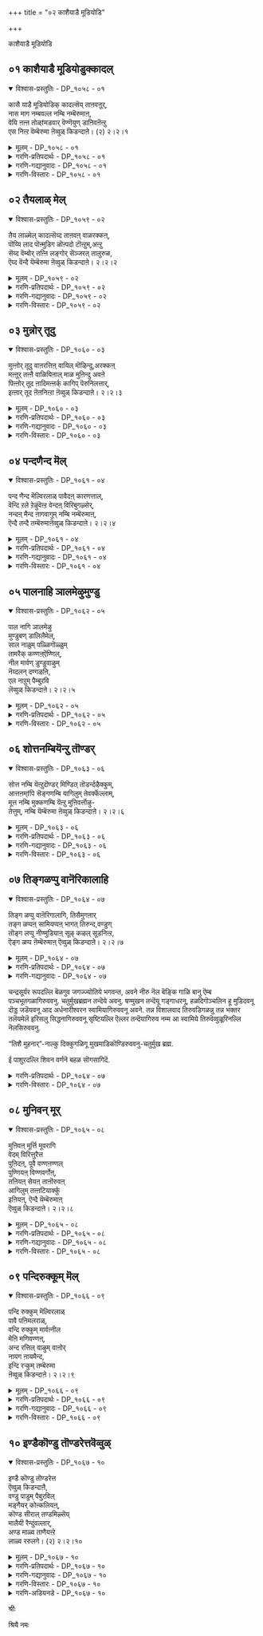 +++
title = "०२ काशैयाडै मूडियोडि"

+++

काशैयाडै मूडियोडि

## ०१ काशैयाडै मूडियोडुक्कादल्

<details open><summary>विश्वास-प्रस्तुतिः - DP_१०५८ - ०१</summary>

कासै याडै मूडियोडिक् कादल्सॆय् ताऩवऩूर्,  
नास माग नम्बवल्ल नम्बि नम्बॆरुमाऩ्,  
वेयि ऩऩ्ऩ तोळ्fमडवार् वॆण्णॆयुण् डाऩिवऩॆऩ्ऱु  
एस निऩ्ऱ वॆम्बॆरुमा ऩॆव्वुळ् किडन्दाऩे। (२) २।२।१
</details>

<details><summary>मूलम् - DP_१०५८ - ०१</summary>

कासै याडै मूडियोडिक् कादल्सॆय् ताऩवऩूर्,  
नास माग नम्बवल्ल नम्बि नम्बॆरुमाऩ्,  
वेयि ऩऩ्ऩ तोळ्fमडवार् वॆण्णॆयुण् डाऩिवऩॆऩ्ऱु  
एस निऩ्ऱ वॆम्बॆरुमा ऩॆव्वुळ् किडन्दाऩे। (२) २।२।१
</details>

<details><summary>गरणि-प्रतिपदार्थः - DP_१०५८ - ०१</summary>

काशै आडै=काषाय वस्त्रदिन्द, मूडि=मुच्चिकॊण्डु, ओडि=ओडिबन्दु, कादल् शॆय्दान् अवन्=प्रेमिसलु यत्निसिद अवन, ऊर्=ऊराद लकॆयु, नाशम् आह=नाशवागुवन्तॆ, नम्बवल्ल=सङ्कल्पिसिद, नम्बि=परिपूर्णनाद, नम् पॆरुमान्=नम्म स्वामियन्नु, वेयिन् अन्न=बिदिरिन हागॆ, तोळ्=तोळुगळुळ्ळ, मडवार्=हॆङ्गसरु, वॆण्णॆय् उण्डान् इवन्=बॆण्णॆयन्नुण्ड इवनु, ऎन्ऱु=ऎन्दु, एशनिन्ऱ=हास्य माडुवन्तॆ निन्तिरुव, ऎम् पॆरुमान्=नम्म स्वामियु, ऎव्वुळ्=ऎव्वुळ् ऎम्बल्लि, किडन्दाने=नॆलसिरुवनल्ल\!
</details>

<details><summary>गरणि-गद्यानुवादः - DP_१०५८ - ०१</summary>

काषायवस्त्रदिन्द मुच्चिकॊण्डु, ओडिबन्दु, प्रेमिसलु यत्निसिद अवन ऊराद लङ्कॆयु नाशवागुवन्तॆ सङ्कल्पिसिद परिपूर्णवाद नम्म स्वामियन्नु बिदिरिन हागॆ तोळुगळुळ्ळ हॆङ्गसरु “इवनु बॆण्णॆयुण्ड” ऎन्दु हास्य माडुवन्तॆ नम्म स्वामियु ऎव्वुळ् ऎम्बल्लि नॆलसिरुवनल्ल\!\(१\)
</details>

<details><summary>गरणि-विस्तारः - DP_१०५८ - ०१</summary>

राक्षसन सहजगुणवाद कपटदिन्द तन्नन्नु काषायवस्त्रभूषणगळिन्द मरॆमाडिकॊण्डु, तानॊब्ब साधुसन्यासि ऎम्बन्तॆ काणिसिकॊण्डवनु रावणासुर, अवनु हागॆ आतरदिन्द बन्दद्दु पञ्चवटिगॆ. वनवासिगळागि अल्लि तङ्गिद्द राम,लक्ष्मण,सीतॆयरिद्द पर्णकुटिगॆ. मारीचन सहायदिन्द रावणनु रामलक्ष्मणरन्नु वञ्चिसि काडिनल्लि बलुदूरक्कॆ कळुहिसिबिट्टु पर्णकुटियल्लि एकाङ्गिनियागिद्द सीतॆयन्नु कद्दु लङ्कॆगॆ कॊण्डॊय्दु अल्लि अवळन्नु सॆरॆयल्लिरिसि, अवळन्नु तन्न प्रेयसियागि ऒलिसिकॊळ्ळलु यत्निसिदनु. धर्मपत्नियन्नु कळॆदुकॊण्ड श्रीरामनु लङ्कॆयन्नु नाशमाडुवुदागि सङ्कल्पिसि हागॆये नडसि, सीतॆयन्नु सॆरॆवासदिन्द बिडुगडॆ माडिदनु. ई पाशुरद मॊदल ऎरडु सालुगळल्लि बरुव श्रीरामावतारद वैभव इदु.

पाशुरद कडॆय ऎरडु सालुगळल्लि कृष्णावतारद प्रसङ्गद सूचनॆयिदॆ. बिदिरिनन्तॆ सरळवाद उद्दनाद सुन्दरवाद तोळुगळवरु नन्दगोकुलद गॊल्लतियरु. भगवन्तनु नन्दगोकुलदल्लि बालकृष्णनागि बॆळॆयुत्तिरुवाग अल्लिन ऒन्दॊन्दु मनॆगू नुग्गि, शेखरिसिट्टिद्द बॆण्णॆयन्नु कद्दु तिन्नुत्तिद्दद्दु अवन ऒन्दु वैशिष्ट्य.

अदरिन्द अवनु गॊल्लतिय दूरिगॆ चाडिगॆ गुरियागुत्तिद्द.

सत्यपराक्रमनागि, “वीर राघवनागि”, हॆसरान्त भगवन्तनु ईग दक्षिण भारतद पवित्रक्षेत्रगळल्लि प्न्दाद “तिरुवॆव्वुळूरु” ऎम्बल्लि वीरराघव ऎम्ब हॆसरिन अर्चावतारियागि नॆलॆगॊण्डिद्दानॆ. अन्थवनु “बॆण्णॆ कद्दु तिन्दनॆम्ब अपहास्यक्कॆ गुरियागुवुदे? इदु भगवन्तन हिरिमॆगॆ तक्कद्दे?

हिन्दिन कॆलवु तिरुमॊऴिगळल्लि आऴ्वाररु तिरुवॆङ्कटाचलपतिय सन्निधियल्लि भजिसिदरु.ईग अवरु तिरुवॆव्वुळूरु ऎम्बल्लि वीरराघवस्वामिय सेवॆयल्लि तॊडगिद्दारॆ.
</details>

## ०२ तैयलाळ् मेल्

<details open><summary>विश्वास-प्रस्तुतिः - DP_१०५९ - ०२</summary>

तैय लाळ्मेल् कादल्सॆय्द ताऩवऩ् वाळरक्कऩ्,  
पॊय्यि लाद पॊऩ्मुडिग ळॊऩ्पदो टॊऩ्ऱुम्,अऩ्ऱु  
सॆय्द वॆम्बोर् तऩ्ऩि लङ्गोर् सॆञ्जरत् तालुरुळ,  
ऎय्द वॆन्दै यॆम्बॆरुमा ऩॆव्वुळ् किडन्दाऩे। २।२।२
</details>

<details><summary>मूलम् - DP_१०५९ - ०२</summary>

तैय लाळ्मेल् कादल्सॆय्द ताऩवऩ् वाळरक्कऩ्,  
पॊय्यि लाद पॊऩ्मुडिग ळॊऩ्पदो टॊऩ्ऱुम्,अऩ्ऱु  
सॆय्द वॆम्बोर् तऩ्ऩि लङ्गोर् सॆञ्जरत् तालुरुळ,  
ऎय्द वॆन्दै यॆम्बॆरुमा ऩॆव्वुळ् किडन्दाऩे। २।२।२
</details>

<details><summary>गरणि-प्रतिपदार्थः - DP_१०५९ - ०२</summary>

तैयल् आळ्=सौन्दर्यवे रूपवादवळ, मेल्=मेलॆ, कादल् शॆय्द=कामिसिद, तानवन्=राक्षसनाद, वाळ् अरक्कन्=खड्गवन्नु आयुधवन्नागि उळ्ळ रावणन, पॊय् इलाद=निजवाद, पॊन् मुडिहळ् ऒन्बदनोडु ऒन्ऱु= चिन्नदन्थ\(श्रेष्ठवाद\)तलॆगळन्नु हत्तन्नू, अन्ऱु=आग, शॆय्द=नडसिद, वॆम् पोर् तन्निल्=तीक्ष्णवाद युद्धदल्लि अङ्गु=अल्लि, ओर्=अद्वितीयवाद, शॆम् शरत्ताल्=क्रूरवाद बाणदिन्द, उरळ=उरुळुवन्तॆ, ऎय्द=प्रयोगिसिद, ऎन्दै=स्वामियाद\(तन्दॆयाद\)ऎम् पॆरुमान्= नम्म स्वामियु, ऎव्वुळ्=तिरुवॆव्वुळूरिनल्लि, किडन्दाने=नॆलसिरुवनल्ल\!
</details>

<details><summary>गरणि-गद्यानुवादः - DP_१०५९ - ०२</summary>

सौन्दर्यवे रूपवादवळ मेलॆ कामिसिद राक्षसनाद खड्गायुधवुळ्ळ \(खड्गपाणियाद\) रावणन निजवाद श्रेष्ठवाद हत्तुतलॆगळन्नू अन्दु नडसिद तीक्ष्णवाद युद्धदल्लि, अल्लि अद्वितीयवाद ऒन्दु क्रूरवाद बाणदिन्द उरुळुवन्तॆ प्रयोगिसिद नम्म स्वामियु तिरुवॆव्वुळूरिनल्लि नॆलसिरुवनल्ल\!\(२\)
</details>

<details><summary>गरणि-विस्तारः - DP_१०५९ - ०२</summary>

सौन्दर्यवे रूपवॆत्तवळु सीतादेवि. अवळन्नु कामिसिदवनु राक्षसराजनाद रावणासुर. अवन आयुध खड्ग. श्रीरामनु सीतॆगागि लङ्कॆगॆ होगि अल्लि नडॆद तीक्ष्णयुद्धदल्लि रावणन चिन्नद किरीटगळिन्द अलङ्कृतवाद हत्तुतलॆगळू उरुळिबीळुवन्तॆ साटियिल्लद ऒन्दु बाणवन्नु प्रयोगिसिदनु. आ वीरराघवने ईग तिरुवॆव्वुळूरिनल्लि नॆलसिरुवुदु.

“ऎव्वुळ् किडन्दाने- ऎम्बुदन्नु “याव हृदयान्तराळदल्लि नॆलसिद्दानॆ?”ऎन्दु अर्थ माडबहुदु ऎन्निसुत्तदॆ. ऎल्लर अन्तरङ्गदल्लू अवनिद्दानॆ ऎन्दु अर्थवागुवुदु.
</details>

## ०३ मुन्नोर् तूदु

<details open><summary>विश्वास-प्रस्तुतिः - DP_१०६० - ०३</summary>

मुऩ्ऩोर् तूदु वाऩरत्तिऩ् वायिल् मॊऴिन्दु,अरक्कऩ्  
मऩ्ऩूर् तऩ्ऩै वाळियिऩाल् माळ मुऩिन्दु अवऩे  
पिऩ्ऩोर् तूद ऩादिमऩ्ऩर्क् कागिप् पॆरुनिलत्तार्,  
इऩ्ऩार् तूद ऩॆऩनिऩ्ऱा ऩॆव्वुळ् किडन्दाऩे। २।२।३
</details>

<details><summary>मूलम् - DP_१०६० - ०३</summary>

मुऩ्ऩोर् तूदु वाऩरत्तिऩ् वायिल् मॊऴिन्दु,अरक्कऩ्  
मऩ्ऩूर् तऩ्ऩै वाळियिऩाल् माळ मुऩिन्दु अवऩे  
पिऩ्ऩोर् तूद ऩादिमऩ्ऩर्क् कागिप् पॆरुनिलत्तार्,  
इऩ्ऩार् तूद ऩॆऩनिऩ्ऱा ऩॆव्वुळ् किडन्दाऩे। २।२।३
</details>

<details><summary>गरणि-प्रतिपदार्थः - DP_१०६० - ०३</summary>

मुन्=हिन्दॆ ऒन्दु कालदल्लि, ओर् तूदु=ऒन्दु दौत्यवन्नु, वानरत्तिन्=कपिय, वायिल्=मूलक, मॊऴिन्दु=कळुहिसि, अरक्कन्=राक्षसन, मन्=प्रसिद्धवाद, ऊर् तन्नै=ऊरन्नु, वाळियिनाल्=अम्बिनिन्द, माळ=संहरिसलु, मुनिन्दु=कडुकोपगॊण्डु, अवने=अवने, पिन्=अनन्तर, ओर् तूदु=ऒन्दु दौत्यवन्नु, आदिमन्नर् क्कू आहि=आदिराजरिगागॊ नडसि, पॆरु=विस्तारवाद, निलत्तार्=भूमियवरु, इन्नार्=इन्नु यार, तूदन् ऎन=दूतनो ऎन्नुवन्तॆ, निन्ऱान्=सिद्धवागि निन्तिरुव स्वामियु,ऎव्वुळ्=तिरुवॆव्वुळूरिनल्लि, किडन्दाने=नॆलसिरुवनल्ल\!
</details>

<details><summary>गरणि-गद्यानुवादः - DP_१०६० - ०३</summary>

हिन्दॆ ऒन्दु कालदल्लि कपिय मूलक ऒन्दु दौत्यवन्नु कळुहिसि, राक्षसन प्रसिद्धवाद ऊरन्नु बाणदिन्द संहरिसि\(नाशपडिस\)लु कडुकोपगॊण्ड, अवने अनन्तर आदिराजरिगागि मत्तॊन्दु दौत्यवन्नु नडसि ईग विस्तारवाद भूमियवरु इन्नार दूतनागुवनो ऎन्नुवन्तॆ सिद्धवागि स्वामियु तिरुवॆव्वुळूरिनल्लि नॆलसिरुवनल्ल\!\(३\)
</details>

<details><summary>गरणि-विस्तारः - DP_१०६० - ०३</summary>

हिन्दॆ, त्रेतायुगदल्लि भगवन्तनु श्रीरामनागि अवतरिसिदाग, वानर श्रेष्ठनाद हनुमन्तनन्नु तन्न परवाद दूतनन्नागि लङ्कॆगॆ कळुहिसिद्दु. राम दूतनु समुद्रवन्नु हारि, लङ्कॆगॆ होगि, अशोकवनदल्लि सीतादेवियन्नु कण्डु आकॆगॆ श्रीरामन सौख्यद सुद्दियन्नु मुट्टिसिदनु. अनन्तर रामदूतन महत्वॆवॆष्टॆन्दु लङ्कॆयवरिगॆ अरिवुण्टुमाडलु अशोवनवन्नु मुरिदुनाशमाडि, लङ्कॆयन्ने सुट्टु सीतादेवियिन्द चूडामणियन्नु तन्दु श्रीरामनिगॆ मुट्टिसि नडॆद विषयवन्नॆल्ला विवरवागि श्रीरामनल्लि अरिकॆ माडिकॊण्डनु. अदर फलवागि श्रीरामनु लङ्कॆगॆ धाळियिट्टु. राजनाद रावणनन्नु तन्न साटियिल्लद बाणदिन्द कॊन्दु हाकिदनु.

अनन्तर द्वापरयुगदल्लि, भगवन्तने दौत्यनडसलु निन्तनु. पाण्डवरु कौरवरिगॆ वैषम्य बॆळॆदाग, पाण्डवर् परवागि कौरवरॊडनॆ दौत्यनडसिदनु. तन्न दौत्यदिन्द फलविल्लवॆम्बुदन्नरितु हिन्तिरुगिदनु. अदर फलवागि बन्दद्दु महाभारत युद्ध. युद्धदल्लि स्वामिये स्वतः अर्जुनन सारथ्यवन्नु नडसिदनु. युद्धदल्लि नरमेधवे नडॆदुहोयितु. कौरवरॆल्लरू हतरादरु. पाण्डवरिगॆ न्याय दॊरॆयितु. भगवन्तन दौत्यद फलवे इदु\!

ईग कलियुग. ई विस्तारवाद भूमण्डलदल्लि भगवन्तनु इन्नार परवागि दौत्यनडसलु, तिरुवॆव्वुळूरिनल्लि नॆलसि, निन्तिरुवन्तिदॆ. मानव कुलक्के उपकारकनागि स्वामियु निन्तिद्दानल्ल\! भगवन्तन वात्सल्य ऎष्टु हिरिदु\! ऎनुत्तारॆ आऴ्वाररु\!

“याव कालदल्लि धर्मक्कॆ ग्लानियुण्टागुत्तदॆयो, अधर्म हॆच्चिकॊळ्ळुत्तदॆयो, आग धर्मवन्नुद्धरिसलु अधर्मवन्नु तुण्डरिसलु नानु युगयुगदल्लियू अवतारवॆन्नुत्तेनॆ”-ऎन्दु भगवन्तन आश्वासनॆयन्नु आऴ्वाररु इल्लि नॆनपु माडिकॊळ्ळुत्तिद्दारो, हेगो\!
</details>

## ०४ पन्दणैन्द मॆल्

<details open><summary>विश्वास-प्रस्तुतिः - DP_१०६१ - ०४</summary>

पन्द णैन्द मॆल्विरलाळ् पावैदऩ् कारणत्ताल्,  
वॆन्दि ऱले ऱेऴुंवॆऩ्ऱ वेन्दऩ् विरिबुगऴ्सेर्,  
नन्दऩ् मैन्द ऩागवागुम् नम्बि नम्बॆरुमाऩ्,  
ऎन्दै तन्दै तम्बॆरुमाऩॆव्वुळ् किडन्दाऩे। २।२।४
</details>

<details><summary>मूलम् - DP_१०६१ - ०४</summary>

पन्द णैन्द मॆल्विरलाळ् पावैदऩ् कारणत्ताल्,  
वॆन्दि ऱले ऱेऴुंवॆऩ्ऱ वेन्दऩ् विरिबुगऴ्सेर्,  
नन्दऩ् मैन्द ऩागवागुम् नम्बि नम्बॆरुमाऩ्,  
ऎन्दै तन्दै तम्बॆरुमाऩॆव्वुळ् किडन्दाऩे। २।२।४
</details>

<details><summary>गरणि-प्रतिपदार्थः - DP_१०६१ - ०४</summary>

पन्दु=चॆण्डन्नु, अणैन्द=सिद्धवागि उळ्ळ, मॆल् विरलाळ्=मृदुवाद बॆरळुगळुळ्ळवळाद, पावैतन्=कन्निकॆय कारणत्ताल्=कारणदिन्द, वॆम्=क्रूरवाद \(अतिशयवागि\) तिऱल्=शक्तिय, एऱु एऴुम्=एळु वृषभगळन्नु, वॆन्ऱ=गॆद्द, वेन्दन्=राजनू, विरि पुहऴ्=हरडिद कीर्तियिन्द, शेर्=कूडिद \(तुम्बिद\), नन्दन्=नन्दगोपन, मैन्दन् आह=मगनागि, आहुम्=आगिरुव, नम्बि=परिपूर्णनू, नम्बॆरुमान्=नमगॆ स्वामियू, ऎन्दैतन्दै=नम्म तन्दॆयू, तम्बॆरुमान्=नम्म नायकनू, ऎव्वुळ्=तिरुवॆव्वुळूरल्लि, किडन्दाने=नॆलसिरुववने\!
</details>

<details><summary>गरणि-गद्यानुवादः - DP_१०६१ - ०४</summary>

चॆण्डन्नु सिद्धवागि हिडिदिरुव मृदुवाद बॆरळुगळुळ्ळवळाद कन्निकॆय कारणदिन्द अतिशयवाद शक्तिय एळुवृषभगळन्नु गॆद्द राजनू, हरडिद कीर्तियिन्द कूडिद नन्दगोपन मगनागि आगिरुव परिपूर्णनू, नमगॆ स्वामियू नम्म तन्दॆयू नम्म नायकनू तिरुवॆव्वुळूरल्लि नॆलसिरुववने\! \(४\)
</details>

<details><summary>गरणि-विस्तारः - DP_१०६१ - ०४</summary>

तन्नन्नु यारु पडॆयुवरो, तन्न निमित्तवागि फणवागि इट्टिद्द एळुगूळिगळन्नु यारु जयिसुवरो ऎन्दु कादुकुळितिद्द कन्निकॆयु सत्यॆ\(नीळादेवि\) ऎम्बवळु. नन्दगोपन मगनागि अवतरिसिद परिपूर्णनाद श्रीकृष्णनु आ गूळिगळन्नु गॆद्दु अवळ कैहिडिदनु. हिन्दिन पाशुरदल्लि “इन्नारिगागि” ऎम्बुदन्नु इल्लि सूचिसुत्तारो, आऴ्वाररु, काणॆ\! आ भगवन्तने ऎल्लर उद्धारक्कागि ईग तिरुवॆव्वुळूरल्लि नॆलसिद्दानॆ.
</details>

## ०५ पालनाहि ञालमेऴुमुण्डु

<details open><summary>विश्वास-प्रस्तुतिः - DP_१०६२ - ०५</summary>

पाल नागि ञालमेऴु  
मुण्डुबण् डालिलैमेल्,  
साल नाळुम् पळ्ळिगॊळ्ळुम्  
तामरैक् कण्णऩ्ऎण्णिल्,  
नील मार्वण् डुण्डुवाऴुम्  
नॆय्दलन् दण्गऴऩि,  
एल नाऱुम् पैम्बुऱवि  
लॆव्वुळ् किडन्दाऩे। २।२।५
</details>

<details><summary>मूलम् - DP_१०६२ - ०५</summary>

पाल नागि ञालमेऴु  
मुण्डुबण् डालिलैमेल्,  
साल नाळुम् पळ्ळिगॊळ्ळुम्  
तामरैक् कण्णऩ्ऎण्णिल्,  
नील मार्वण् डुण्डुवाऴुम्  
नॆय्दलन् दण्गऴऩि,  
एल नाऱुम् पैम्बुऱवि  
लॆव्वुळ् किडन्दाऩे। २।२।५
</details>

<details><summary>गरणि-प्रतिपदार्थः - DP_१०६२ - ०५</summary>

पालन् आहि=ऎळॆय मगुवागि, ञालम् एऴुम् उण्डु=एळुलोकगळन्नू कबळिसि, पण्डु=बहळ हिन्दिन कालदल्लि, आल् इलैमेल्=आलदॆलॆय मेलॆ, शालनाळुम्=बहुकालदवरॆगू, पळ्ळिकॊळ्ळुम्=निद्रिसिद, तामरैक्कण्णन्=तावरॆयन्तॆ कण्णुळ्ळवनु, ऎळ् इल्=लॆक्कविल्लदष्टु, नीलम्=नैदिलॆ हूविनल्लि, आर्=तङ्गिद्दु, वण्डु=दुम्बिगळु, उण्डु-\(मधुवन्नु\)कुडिदु, वाऴुम्=बाळुवन्थ, नॆय्दल् कऴनि=कन्नैदिलॆय गद्दॆगळन्नू, एलम्=परिमळवु, नाऱुम्=बीसुत्तिरुव\(हरडिरुव\) पै=हरडिरुव, पुऱविल्=तोपुगळुळ्ळ, ऎव्वुळ्=तिरुवॆव्वुळूरिनल्लि, किडन्दाने=नॆलसिरुववने\!
</details>

<details><summary>गरणि-विस्तारः - DP_१०६२ - ०५</summary>

बहळ हिन्दिन कालदल्लि, एळुलोकगळन्नू कबळिसि, ऎळॆय मगुवागि आलद ऎलॆय मेलॆ बहुकालदवरॆगू मलगि निद्रिसिद तावरॆयन्तॆ कण्णुळ्ळवनु, लॆक्कविल्लदष्टु नैदिलॆ हूगळल्लि तङ्गिद्दु दुम्बिगळु मधुवन्नुण्डु बाळुवन्थ कन्नैदिकॆय गद्दॆगळन्नू परिमळवु तुम्बि बीसुत्तिरुव तोपुगळन्नू उळ्ळ तिरुवॆव्वुळूरिनल्लि नॆलसिरुववने\!

भगवन्तन प्रळयकालद व्यापारवन्नु मॊदलु ऎरडु पादगळल्लि हेळलागिदॆ. कडॆय ऎरडु पादगळल्लि तिरुवॆव्वुळूरिन प्रकृतिसौन्दर्यवन्नु विवरिसि हेळलागिदॆ.
</details>

## ०६ शोत्तनम्बियॆन्ऱु तॊण्डर्

<details open><summary>विश्वास-प्रस्तुतिः - DP_१०६३ - ०६</summary>

सोत्त नम्बि यॆऩ्ऱुदॊण्डर् मिण्डित् तॊडर्न्दऴैक्कुम्,  
आत्तऩम्fपि सॆङ्गणम्बि यागिलुम् तेवर्क्कॆल्लाम्,  
मूत्त नम्बि मुक्कणम्बि यॆऩ्ऱु मुऩिवर्त्तॊऴु-  
तेत्तुम्, नम्बि यॆम्बॆरुमा ऩॆव्वुळ् किडन्दाऩे। २।२।६
</details>

<details><summary>मूलम् - DP_१०६३ - ०६</summary>

सोत्त नम्बि यॆऩ्ऱुदॊण्डर् मिण्डित् तॊडर्न्दऴैक्कुम्,  
आत्तऩम्fपि सॆङ्गणम्बि यागिलुम् तेवर्क्कॆल्लाम्,  
मूत्त नम्बि मुक्कणम्बि यॆऩ्ऱु मुऩिवर्त्तॊऴु-  
तेत्तुम्, नम्बि यॆम्बॆरुमा ऩॆव्वुळ् किडन्दाऩे। २।२।६
</details>

<details><summary>गरणि-प्रतिपदार्थः - DP_१०६३ - ०६</summary>

शोत्तम्=कैमुगियुत्तेनॆ\(नमस्कार\), नम्बि=परिपूर्णने, ऎन्ऱु=ऎन्दु, तॊण्डर्=भक्तरु, मिण्डि=ऒट्टुगूडि, तॊडर्न्दु=सालागि निन्तु, अऴैक्कूम्=कूगि करॆयुव, आत्तन्=आप्तनाद, नम्बि=स्वामियागि, शॆम् कण्=कॆन्दावरॆयन्तॆ कण्णुळ्ळवनु आद, नम्बि=महामहिमनु, आहिलुम्=आदाग्यू,तेवर् क्कू ऎल्लाम्=देवतॆगळिगॆल्ला, मूत्त=हिरियनाद, नम्बि=महनीयनु\(ब्रह्मनु\), मुक्कण् नम्बि=मुक्कण्णनाद महनीयनु, ऎन्ऱु=ऎन्दु, मुनिवर्=महर्षिगळु, तॊऴुदु=नमस्करिसि\(नम्रतॆयिन्द-भयभक्तियिन्द\)एत्तुम्=स्तुतिसुव, नम्बि=महनीयनाद, ऎम्बॆरुमान्=नम्म स्वामियु

ऎव्वुळ्=तिरुवॆव्वुळूरिनल्लि, किडन्दाने=नॆलसिरुववने\!
</details>

<details><summary>गरणि-गद्यानुवादः - DP_१०६३ - ०६</summary>

भक्तरॆल्लरू ऒट्टुगूडि सालागि निन्तु, “परिपूर्णने प्रणामगळु” ऎन्दु कूगिकरॆयुवन्थ आप्तनाद स्वामियागि, कॆन्दावरॆयन्तॆ कण्णुळ्ळवनाद महामहिमनादाग्यू, देवतॆगळॆल्लरिगू हिरियनाद ब्रह्मनिगू मुक्कण्णनिगू स्वामि ऎनिसि, महर्षिगळु भयभक्तियिम्द स्तुतिसुव महामहिमनाद नम्म स्वामियु तिरुवॆव्वुळूरिनल्लि नॆलसिरुववने\! \(६\)
</details>

<details><summary>गरणि-विस्तारः - DP_१०६३ - ०६</summary>

तिरुवॆव्वुळूरिनल्लि नॆलसिरुव स्वामियु सामान्यनेनल्ल. अवनु देवाधिदेवनु\! देवतॆगळिगॆ मात्रवल्लदॆ, अवरिगॆल्ल हिरियनाद चतुर्मुख ब्रह्मनिगू, मुक्कण्णनाद शिवनिगू, महर्षिगळिगू ऎल्लरिगू अवने स्वामियागिरुववनु. सॊबगिन कण्णुगळवनागि, पुण्डरीकाक्षनॆनिसिकॊण्डु, ऎल्लरिम्दलू भयभक्तिय प्रणामगळन्नु स्वीकरिसुववनु अवने, तिरुवॆव्वुळूरिनल्लि भक्तरॆल्लरू ऒट्टुगूडि, सालुकट्टिनिन्तु, तम्मतम्म कैगळन्नु जोडिसि तलॆय मेलक्कॆत्ति हिडिदु मुगियुत्ता, अञ्जलिबद्धरागि, “परिपूर्णने प्रणामगळु”ऎन्दु कूगुव करॆयन्नु बहळ अक्करॆयिन्द स्वीकरिसुव परम आप्तनाद स्वामि अवने\!
</details>

## ०७ तिङ्गळप्पु वानॆरिकालाहि

<details open><summary>विश्वास-प्रस्तुतिः - DP_१०६४ - ०७</summary>

तिङ्ग ळप्पु वाऩॆरिगालागि, तिसैमुगऩार्  
तङ्ग ळप्पऩ् सामियप्पऩ् भागत् तिरुन्द,वण्डुण्  
तॊङ्ग लप्पु नीण्मुडियाऩ् सूऴ् कऴल् सूडनिऩ्ऱ,  
ऎङ्ग ळप्प ऩॆम्बॆरुमाऩ् ऎव्वुळ् किडन्दाऩे। २।२।७
</details>

<details><summary>मूलम् - DP_१०६४ - ०७</summary>

तिङ्ग ळप्पु वाऩॆरिगालागि, तिसैमुगऩार्  
तङ्ग ळप्पऩ् सामियप्पऩ् भागत् तिरुन्द,वण्डुण्  
तॊङ्ग लप्पु नीण्मुडियाऩ् सूऴ् कऴल् सूडनिऩ्ऱ,  
ऎङ्ग ळप्प ऩॆम्बॆरुमाऩ् ऎव्वुळ् किडन्दाऩे। २।२।७
</details>

<details><summary>गरणि-प्रतिपदार्थः - DP_१०६४ - ०७</summary>

तिङ्गळ्=चन्द्र, अप्पु=नीरु, वान्=बानु, ऎरि=तेजस्सु, काल्=वायु, आहि=आगि, तिशैमुहनार् तङ्गळ्=नाल्कु दिक्कुगळिगॆ मुखवुळ्ळवन, अप्पन्=तन्दॆ, शामि=षण्मुखस्वामिय, अप्पन्=तन्दॆयाद, पाहत्तु इरुन्द=तन्न देहद ऒन्दु भाग तानागि, वण्डु उण्=दुम्बिगळु मुसुरिरुव, तॊङ्गल्=गॊञ्चलु हूवन्नू, अप्पु=गङ्गॆयन्नुळ्ळ, नीळ्=उद्दवाद दॊड्ड, मुडियान्=जडॆयवनु, शूऴ् कऴल्=विस्तारवाद\(आवरिसिरुव\) पादगळन्नु, शूड=तलॆयल्लि दिरिसलु, निन्ऱ=निन्तिरुव, ऎङ्गळ् अप्पन्=नम्मॆल्लर तन्दॆयाद, ऎम्बॆरुमान्=नम्म स्वामियु, ऎव्वुळ्=तिरुवॆव्वुळूरिनल्लि, किडन्दाने=नॆलसिरुववने\!
</details>

<details><summary>गरणि-गद्यानुवादः - DP_१०६४ - ०७</summary>

चन्द्र,नीरु,बानु,तेजस्सु,वायु-आगि नालु दिक्कुगळिगॆ मुखवुळ्ळवन तन्दॆयागि षण्मुख तन्दॆयू तन्न देहद अर्धभागवे तानागि दुम्बिगळु मुसुरुव गॊञ्चलुहूवन्नू गगॆयन्नु उळ्ळ दॊड्ड जडॆयवन तन्दॆयागि, विस्तारवागि आवरिसिरुव तन्न तिरुवडिगळन्नु तलॆयमेलॆ इरिसलु निन्तिरुववनाद नम्मॆल्लर तन्दॆयाद नम्म स्वामियु तिरुवॆव्वुळूरिनल्लि नॆलसिरुववने\! \(७\)
</details>

चन्द्रसूर्यर रूपदल्लि बॆळगुव जगज्ज्योतिये भगवन्त, अवने नीरु नॆल बॆङ्कि गाळि बानु ऎम्ब पञ्चभूतगळागिरुववनु. चतुर्मुखब्रह्मन तन्दॆये अवनु. षण्मुखन तन्दॆयू गङ्गाधरनू, हळदिगॊञ्चलिन हू मुडिदवनू दॊड्ड जडॆयवनू आद अर्धनारीश्वरन स्वामियागिरुववनू अवने. तन्न विशालवाद तिरुवडिगळन्नु तन्न भक्तर तलॆयमेलॆ इरिसलु सिद्धनागिरुववनू सृष्टियल्लि ऎल्लर तन्दॆयागिरुव नम्म आ स्वामिये तिरुवॆव्वुळूरिनल्लि नॆलसिरुववनु.

“तिशै मुहनार्”-नाल्कु दिक्कुगळिगू मुखमाडिकॊण्डिरुववनु-चतुर्मुख ब्रह्म.

ई पाशुरदल्लि शिवन वर्णनॆ बहळ सॊगसागिदॆ.

<details><summary>गरणि-प्रतिपदार्थः - DP_१०६४ - ०७</summary>

“शामि”=ऎम्बुदक्कॆ “सामवेद”ऎन्दु तिळिदवरु अर्थ माडिद्दारॆ. भगवन्तनु “सामवेद स्वरूपि”ऎन्दु विवरिसिद्दारॆ.
</details>

<details><summary>गरणि-विस्तारः - DP_१०६४ - ०७</summary>

“शूऴ् कऴल् शूड निन्ऱु”- ऎम्बुदरल्लि भगवन्तन त्रिविक्रमावतारद सूचनॆयिदॆ.
</details>

## ०८ मुनिवन् मूर्

<details open><summary>विश्वास-प्रस्तुतिः - DP_१०६५ - ०८</summary>

मुऩिवऩ् मूर्त्ति मूवरागि  
वेदम् विरित्तुरैत्त  
पुऩिदऩ्, पूवै वण्णऩण्णल्  
पुण्णियऩ् विण्णवर्गोऩ्,  
तऩियऩ् सेयऩ् ताऩॊरुवऩ्  
आगिलुम् तऩ्ऩटियार्क्कु  
इऩियऩ्, ऎन्दै यॆम्बॆरुमाऩ्  
ऎव्वुळ् किडन्दाऩे। २।२।८
</details>

<details><summary>मूलम् - DP_१०६५ - ०८</summary>

मुऩिवऩ् मूर्त्ति मूवरागि  
वेदम् विरित्तुरैत्त  
पुऩिदऩ्, पूवै वण्णऩण्णल्  
पुण्णियऩ् विण्णवर्गोऩ्,  
तऩियऩ् सेयऩ् ताऩॊरुवऩ्  
आगिलुम् तऩ्ऩटियार्क्कु  
इऩियऩ्, ऎन्दै यॆम्बॆरुमाऩ्  
ऎव्वुळ् किडन्दाऩे। २।२।८
</details>

<details><summary>गरणि-प्रतिपदार्थः - DP_१०६५ - ०८</summary>

मुनिवन्=सङ्कल्पिसुववनु, मूर् त्ति मूवरु आहि=मूवरु मूर्तिगळागि, वेदम्=वेदगळन्नु, विरित्तु=विवरिसि, उरैत्त=हेळिद, पुनिदन्=परम पवित्रनु, पूवै वण्णन्=अगसॆ हूविन बण्णदवनु, अण्णल्=परम पुरुषनु, पुण्णियन्=पुण्यस्वरूपनु, विण्णवर् कोन्=अमररॆल्लर ऒडॆयनु, तनियन्=ऒण्टियादवनु, शेयन्=बलुदूरदल्लिरुववनु, तान्=तानु, ऒरुवन् आहिलुम्=ऒब्बने आदरू तन् अडियार् क्कू=तन्न सेवकरिगॆ, भक्तरिगॆ, इनियन्=प्रियनादवनु, ऎन्दै=नन्न तन्दॆयादवनु, ऎम्बॆरुमान्=नन्न स्वामियादवनु, ऎव्वुळ्=तिरुवॆव्वुळूरिनल्लि, किडन्दाने=नॆलसिरुववने\!
</details>

<details><summary>गरणि-गद्यानुवादः - DP_१०६५ - ०८</summary>

सङ्कल्पिसिरुववनु, मूरु मूर्तिगळादवनु, वेदगळन्नु विवरिसि हेळिद परम पवित्रनु, अगसॆ हूविन बण्णदवनु, परम पुरुषनु, पुण्यस्वरूपनु, अमररॆल्लर ऒडॆयनु, ऒण्टियादवनु, बहुदूरदल्लिरुववनु, तानॊब्बने आदरू तन्न पादसेवकरिगॆ \(भक्तरिगॆ\) परम प्रियनादवनु, नन्न तन्दॆयू नन्न स्वामियू तिरुवॆव्वुळूरिनल्लि नॆलसिरुववने.\(८\)
</details>

<details><summary>गरणि-विस्तारः - DP_१०६५ - ०८</summary>

आऴ्वाररु हिन्दॆ ऒन्दु पाशुरदल्लि भगवन्तनन्नु अवन गुणगळ मूलकवागि अरितुकॊळ्ळबेकॆन्नुव ज्ञानमार्ग कष्टसाध्यवॆन्दू अदक्कॆ बदलागि अर्चास्वरूपनागि पुण्यक्षेत्रगळल्लि नॆलसिरुव स्वामिय सेवॆयन्नु भक्तियिन्द माडुव मार्गवे बहळ सुलभवॆन्दू हेळिद्दारॆ. ई पाशुरदल्लि अवरु भगवन्तन गुणस्वभावगळन्नू अवुगळ मूलक भगवन्तन नानामुखवाद हिरिमॆयन्नू ऒत्ति हेळुत्तिद्दारॆ.

भगवन्तनन्नु सुलभवागि अरितुकॊळ्ळुवन्तॆ हेगॆहेगॆ हेळबहुदो हागॆल्ला कॆलवे पदगळल्लि, आऴ्वाररु वर्णिसुत्तारॆ.

“मुनिवन्”- ऎन्दरॆ मौनवागि ध्यान माडुववनु. भगवन्तन विषयदल्लि अदु अवन सङ्कल्प मात्रवे. आ सङ्कल्पदिन्दले स्वामियु यावाग सृष्टिकार्य नडॆयबेको, यावाग लयकार्य नडॆयबेको, ऎष्टु काल अवॆरडर नडुवण स्थिति ऎन्दरॆ रक्षणॆय कार्य नडॆयबेको ऎन्दु निर्धरिसुत्तानॆ.

ताने सङ्कल्पिसिद आ मूरु कार्यगळन्नु नडसुवुदक्कागि ताने मूरु रूपगळगुत्तानॆ. चतुर्मुख ब्रह्मनागि सृष्टिकार्यवन्नु नडसुवनु. विष्णुस्वरूपनागि आ सृष्टियन्नॆल्ला नॆलॆगॊळिसुवनु. कडॆगॆ, रुद्रनागि ऎल्लवन्नू नाशगॊळिसुवनु.

भगवन्तनु मॊदलु ब्रह्मनिगॆ वेदगळन्नु अरिवु माडिकॊट्टद्दु नारदमहर्षिगॆ, अनन्तर वेदगळन्नु हंसरूपियागि विवरिसि हेळिदनु. बळिक, अर्जुननन्नु निमित्तवागि माडिकॊण्डु, भूलोकदवरॆल्लर उद्धारक्कागि आ वेदगळन्नु भगवद्गीतॆय रूपदल्लि विवरिसि हेळिदनु.

पुरुषरल्लि परमनागि, ऎल्ल जीवरू आश्रयिसुवन्थ परमपुरुषनु स्वामि. आकर्षकवाद अतिविशिष्टवाद अगसॆहूविन बण्णदवनु स्वामि. सद्गुणगळीगॆल्ल आकरवागि, सकल कल्याणगुणगळु ऒट्टुगूडि मॆरॆयुव पुण्यस्वरूपनु स्वामि.

भगवन्तनु “तनियन्”-परिपूर्णनु. अल्लदॆ अवनॊब्बने\! साटिये इल्लदवनु. यारिगू ऎटुकदष्टु दूरदल्लिरुववनु. देवाधिदेवनागि ऎल्ल अमररिगू ऒडॆयनु स्वामि.

भक्तर विषयदल्लि अवनु प्रियतमनु. भगवन्तनु ऎल्लरिगू तन्दॆ. अवनु ऎल्लरिगू स्वामियू हौदु.

तिरुवॆव्वुळूरिनल्लि अर्चावतारियागिरुववनू अवने\!
</details>

## ०९ पन्दिरुक्कूम् मॆल्

<details open><summary>विश्वास-प्रस्तुतिः - DP_१०६६ - ०९</summary>

पन्दि रुक्कुम् मॆल्विरलाळ्  
पावै पऩिमलराळ्,  
वन्दि रुक्कुम् मार्वऩ्नील  
मेऩि मणिवण्णऩ्,  
अन्द रत्तिल् वाऴुम् वाऩोर्  
नायग ऩायमैन्द,  
इन्दि रऱ्कुम् तम्बॆरुमा  
ऩॆव्वुळ् किडन्दाऩे। २।२।९
</details>

<details><summary>मूलम् - DP_१०६६ - ०९</summary>

पन्दि रुक्कुम् मॆल्विरलाळ्  
पावै पऩिमलराळ्,  
वन्दि रुक्कुम् मार्वऩ्नील  
मेऩि मणिवण्णऩ्,  
अन्द रत्तिल् वाऴुम् वाऩोर्  
नायग ऩायमैन्द,  
इन्दि रऱ्कुम् तम्बॆरुमा  
ऩॆव्वुळ् किडन्दाऩे। २।२।९
</details>

<details><summary>गरणि-प्रतिपदार्थः - DP_१०६६ - ०९</summary>

पन्दु=चॆण्डन्नु, इरुक्कूम्=हिडिदिरुव, मॆल् विरलाळ्=मृदुवाद बॆरळुगळुळ्ळवळाद, पावै=कन्यॆयाद, पनि मलराळ्=तम्पाद तावरॆहूविनल्लि हुट्टिदवळु, वन्दु=बन्दु, इरुक्कूम्=नॆलसुव, मार्वन्=ऎदॆयुळ्ळवनु, नीलमेनि=नीलिय देहद, मणिवण्णन्-इन्द्रनीलमणिय बण्णदवनु

अन्दरत्तिल्=स्वर्गदल्लि, वाऴुम्=वासिसुव, वानोर्=देवतॆगळ, नायहन्=नायकनु, आय्=आगि, अमैन्द=इरुव, इन्दुरऱ् कुम् तम्=देवेन्द्रनिगू पॆरुमान्=स्वामियादवनु, ऎव्वुळ्=तिरुवॆव्वुळूरिनल्लि, किडन्दाने=नॆलसिरुववने\!
</details>

<details><summary>गरणि-गद्यानुवादः - DP_१०६६ - ०९</summary>

चॆण्डन्नु हिडिदिरुव मृदुवाद बॆरळुगळुळ्ळवळाद कमल पुष्पदल्लि हुट्टिदवळाद कन्यॆयन्नु ऎदॆयल्लि उळ्ळवनु, अच्च इन्द्रिनीलमणिय बण्णदवनु, स्वर्गवासिगळाद देवतॆगळ नायकनागिरुव देवेन्द्रनिगू स्वामियादवनु तिरुवॆव्वुळूरिनल्लि नॆलसिरुववने\!\(९\)
</details>

<details><summary>गरणि-विस्तारः - DP_१०६६ - ०९</summary>

तावरॆहूविनल्लि हुट्टिद कन्यॆ लक्ष्मीदेवि. आ लक्ष्मीदेवियन्नु तन्न वक्षस्थलदल्लिये नित्यवासिनियन्नागि माडिकॊण्डिरुववनू, दिव्यवाद इन्द्रनीलमणिय बण्णद कान्तियुळ्ळवनू, देवतॆगळिगॆ ऒडॆयनाद देवेन्द्रनिगू स्वामियाद भगवन्तनु तिरुवॆव्वुळूरिनल्लि नॆलसिद्दानॆ-ऎन्नुत्तारॆ आऴ्वाररु.
</details>

## १० इण्डैकॊण्डु तॊण्डरेत्तवॆव्वुळ्

<details open><summary>विश्वास-प्रस्तुतिः - DP_१०६७ - १०</summary>

इण्डै कॊण्डु तॊण्डरेत्त  
ऎव्वुळ् किडन्दाऩै,  
वण्डु पाडुम् पैबुऱविल्  
मङ्गैयर् कोऩ्कलियऩ्,  
कॊण्ड सीराल् तण्डमिऴ्सॆय्  
मालैयी रैन्दुंवल्लार्,  
अण्ड माळ्व ताणैयऩ्ऱे  
लाळ्व ररुलगे। (२) २।२।१०
</details>

<details><summary>मूलम् - DP_१०६७ - १०</summary>

इण्डै कॊण्डु तॊण्डरेत्त  
ऎव्वुळ् किडन्दाऩै,  
वण्डु पाडुम् पैबुऱविल्  
मङ्गैयर् कोऩ्कलियऩ्,  
कॊण्ड सीराल् तण्डमिऴ्सॆय्  
मालैयी रैन्दुंवल्लार्,  
अण्ड माळ्व ताणैयऩ्ऱे  
लाळ्व ररुलगे। (२) २।२।१०
</details>

<details><summary>गरणि-प्रतिपदार्थः - DP_१०६७ - १०</summary>

इण्डैकॊण्डु=हूविन हारगळन्नु हिडिदुकॊण्ड, तॊण्डर्=भक्तरु, एत्त=स्तुतिसुवन्थ, ऎव्वुळ् किडन्दानै=तिरुवॆव्वुळूरिनल्लि नॆलसिरुव भगवन्तनन्नु कुरितु, वण्डुपाडुम्=दुम्बिगळु हाडुव, पैपुऱविल्=विशालवाद तोपुगळुळ्ळ, मङ्गैयर्=मङ्गैनाडिनवर, कोन् कलियन्=ऒडॆयनाद कलियन् ऎम्बवनु, कॊण्ड=पडॆदिरुव, शीराल्=\(भगवद्गुणानुभववॆम्ब\)ऐश्वर्यदिन्द, तण् तमिऴ् शॆय्=तम्पाद\(हितवाद\)तमिळिनिन्दाद, मालै=पाशुरमालॆयाद, ईरैन्दुम्=हत्तन्नू, वल्लार्=बल्लवरु, अण्डम्=भूमण्डलवन्नु, आळ्वदु आणै=आळुवुदु निश्चय, अन्ऱे=हागल्लदिद्दरॆ, आळ्वर् अमरुलहे=अमरर लोकवन्ने आळुवरु.
</details>

<details><summary>गरणि-गद्यानुवादः - DP_१०६७ - १०</summary>

हूविन हारगळन्नु हिडिदुकॊण्डु भक्तरु स्तुतिसुवन्थ तिरुवॆव्वुळूरिनल्लि नॆलसिरुव भगवन्तनन्नु कुरितु दुम्बिगळु हाडुव विशालवाद तोपुगळुळ्ळ मङ्गैनाडिनवर ऒडॆयनाद कलियन् ऎम्बुवनु पडॆदिरुव ऐश्वर्यदिन्द हितवाद तमिळिनिन्दाद हत्तुपाशुरमालॆयन्नु बल्लवरु भूमण्डलवन्नाळुवुदु निश्चय- हागल्लदिद्दरॆ अमरर लोकवन्ने आळुवरु.\(१०\)
</details>

<details><summary>गरणि-विस्तारः - DP_१०६७ - १०</summary>

सकल कल्याण गुणविभूतिगळ निधि भगवन्त. दयॆये मूर्तिवॆत्तवळाद श्रीदेवियन्नु तन्न नित्यानुपायिनियन्नागि माडिकॊण्डु तन्न वक्षस्थलदल्लिये इरिसिकॊण्डिद्दानॆ. भक्तर सेवॆयन्नु अङ्गीकरिसि अवरन्नु अनुग्रहिसुवुदक्कागिये स्वामियु तिरुवॆव्वुळूरु मुन्ताद पवित्रक्षेत्रगळल्लि अर्चावतारियागि नॆलसिद्दानॆ. सकल सम्पद्भरितनाद आ स्वामियन्नु कुरितु तिरुमङ्गै आऴ्वाररु हाडुत्तिद्दारॆ. आऴ्वाररु ऐश्वर्यवन्नु पडॆदवरे, भगवद्गुणानुभववे अवर महदैश्वर्य. अदन्नु बळसिकॊण्डु ई हत्तुपाशुरगळ मालॆयन्नु, भक्तरु हूविन हारगळन्नु हिडिदु भगवन्तनिगॆ अर्पिसलु कातररागिरुव हागॆये भगवन्तनिगॆ आदरदिन्द अर्पिसुत्तिद्दारॆ. भगवन्तन गुणातिशयगळन्नु अरितुकॊळ्ळलु ई पाशुरगळु सहायवागुत्तवॆ. इनिदाद तमिळिनल्लि रचिसिरुव ई पाशुरगळन्नु चॆन्नागि बल्लवरु भूमिय मेलॆ कीर्तिवन्तरागि बाळुत्तारॆ. भूमियमेलॆण जीवनवु नीडुव सुखवन्नु तृणीकरिसुवष्टु उत्कृष्टवाद शाश्वतवाद सुखभोगगळु अवरिगॆ लभिसुवुदरिन्द अवरु “भूमण्डलवन्ने आळुत्तारॆ”, अनन्तर अवरु अमररागुवुदु खण्डित. अमर लोकदल्लियू सह भगवन्तनिगॆ अवरु निकटभक्तरागि, कीर्तियन्नु गळिसुत्तारॆ. इदु आऴ्वारर सदाशय.
</details>

<details><summary>गरणि-अडियनडे - DP_१०६७ - १०</summary>

काशै, तैयर्, मुन्, पन्दणै, पालन्, शोत्तम्, तिङ्गळ्, मुनिवन्, पन्दु, इण्डै\(विल्\)
</details>

श्रीः

श्रियै नमः